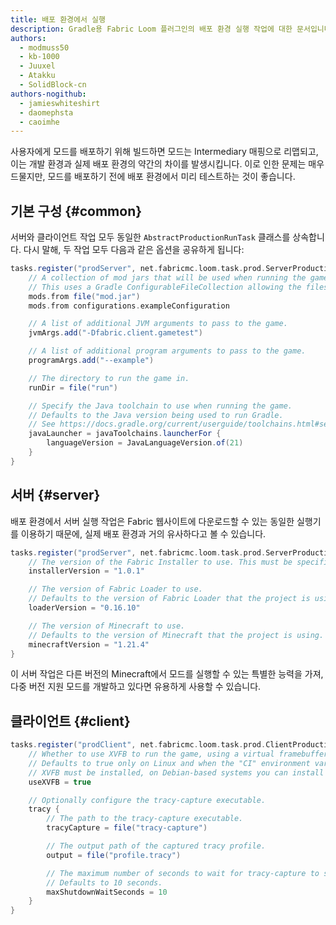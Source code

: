 ```yaml
---
title: 배포 환경에서 실행
description: Gradle용 Fabric Loom 플러그인의 배포 환경 실행 작업에 대한 문서입니다.
authors:
  - modmuss50
  - kb-1000
  - Juuxel
  - Atakku
  - SolidBlock-cn
authors-nogithub:
  - jamieswhiteshirt
  - daomephsta
  - caoimhe
---
```


사용자에게 모드를 배포하기 위해 빌드하면 모드는 Intermediary 매핑으로 리맵되고, 이는 개발 환경과 실제 배포 환경의 약간의 차이를 발생시킵니다. 이로 인한 문제는 매우 드물지만, 모드를 배포하기 전에 배포 환경에서 미리 테스트하는 것이 좋습니다.

## 기본 구성 {#common}

서버와 클라이언트 작업 모두 동일한 `AbstractProductionRunTask` 클래스를 상속합니다. 다시 말해, 두 작업 모두 다음과 같은 옵션을 공유하게 됩니다:

```groovy
tasks.register("prodServer", net.fabricmc.loom.task.prod.ServerProductionRunTask) {
    // A collection of mod jars that will be used when running the game. The mods must be remapped to run with intermediary names.
    // This uses a Gradle ConfigurableFileCollection allowing the files to come from a variety of sources.
    mods.from file("mod.jar")
    mods.from configurations.exampleConfiguration

    // A list of additional JVM arguments to pass to the game.
    jvmArgs.add("-Dfabric.client.gametest")

    // A list of additional program arguments to pass to the game.
    programArgs.add("--example")

    // The directory to run the game in.
    runDir = file("run")

    // Specify the Java toolchain to use when running the game.
    // Defaults to the Java version being used to run Gradle.
    // See https://docs.gradle.org/current/userguide/toolchains.html#sec:plugins_toolchains
    javaLauncher = javaToolchains.launcherFor {
        languageVersion = JavaLanguageVersion.of(21)
    }
}
```

## 서버 {#server}

배포 환경에서 서버 실행 작업은 Fabric 웹사이트에 다운로드할 수 있는 동일한 실행기를 이용하기 때문에, 실제 배포 환경과 거의 유사하다고 볼 수 있습니다.

```groovy
tasks.register("prodServer", net.fabricmc.loom.task.prod.ServerProductionRunTask) {
    // The version of the Fabric Installer to use. This must be specified.
    installerVersion = "1.0.1"

    // The version of Fabric Loader to use.
    // Defaults to the version of Fabric Loader that the project is using.
    loaderVersion = "0.16.10"

    // The version of Minecraft to use.
    // Defaults to the version of Minecraft that the project is using.
    minecraftVersion = "1.21.4"
}
```

이 서버 작업은 다른 버전의 Minecraft에서 모드를 실행할 수 있는 특별한 능력을 가져, 다중 버전 지원 모드를 개발하고 있다면 유용하게 사용할 수 있습니다.

## 클라이언트 {#client}

```groovy
tasks.register("prodClient", net.fabricmc.loom.task.prod.ClientProductionRunTask) {
    // Whether to use XVFB to run the game, using a virtual framebuffer. This is useful for headless CI environments.
    // Defaults to true only on Linux and when the "CI" environment variable is set.
    // XVFB must be installed, on Debian-based systems you can install it with: `apt install xvfb`
    useXVFB = true

    // Optionally configure the tracy-capture executable.
    tracy {
        // The path to the tracy-capture executable.
        tracyCapture = file("tracy-capture")

        // The output path of the captured tracy profile.
        output = file("profile.tracy")

        // The maximum number of seconds to wait for tracy-capture to stop on its own before killing it.
        // Defaults to 10 seconds.
        maxShutdownWaitSeconds = 10
    }
}
```
